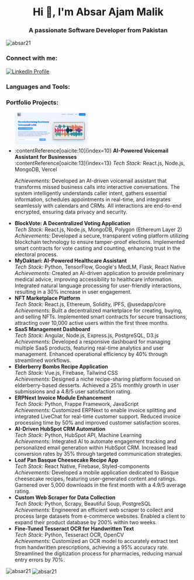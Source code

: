 <h1 align="center">Hi 👋, I'm Absar Ajam Malik</h1>
<h3 align="center">A passionate Software Developer from Pakistan</h3>

<p align="left">
  <img src="https://komarev.com/ghpvc/?username=absar21&label=Profile%20views&color=0e75b6&style=flat" alt="absar21" />
</p>

<h3 align="left">Connect with me:</h3>
<p align="left">
  <a href="https://www.linkedin.com/in/absar-ajam-malik-9a988b245/" target="blank">
    <img align="center" src="https://raw.githubusercontent.com/rahuldkjain/github-profile-readme-generator/master/src/images/icons/Social/linked-in-alt.svg" alt="LinkedIn Profile" height="30" width="40" />
  </a>
</p>

<h3 align="left">Languages and Tools:</h3>
<p align="left">
  <!-- Add your icons here -->
</p>

<h3 align="left">Portfolio Projects:</h3>
<ul>
  <li><a href="https://teleai.vercel.app/" target="_blank" rel="noopener"> <img src="https://raw.githubusercontent.com/Absar21/absar21/refs/heads/main/AI-medic.jpg" alt="AI-Powered Voicemail Assistant" style="width: 200px; height: auto; display: block; margin-bottom: 0.5em; border-radius: 8px;" /> </a>:contentReference[oaicite:10]{index=10} <b> <a href="https://teleai.vercel.app/" target="_blank" rel="noopener" style="text-decoration: none; color: inherit;"> AI-Powered Voicemail Assistant for Businesses </a> </b><br>:contentReference[oaicite:13]{index=13}
<i>Tech Stack:</i> React.js, Node.js, MongoDB, Vercel

<i>Achievements:</i> Developed an AI-driven voicemail assistant that transforms missed business calls into interactive conversations. The system intelligently understands caller intent, gathers essential information, schedules appointments in real-time, and integrates seamlessly with calendars and CRMs. All interactions are end-to-end encrypted, ensuring data privacy and security.</li>
  <li>
    <b>BlockVote: A Decentralized Voting Application</b><br>
    <i>Tech Stack:</i> React.js, Node.js, MongoDB, Polygon (Ethereum Layer 2)<br>
    <i>Achievements:</i> Developed a secure, transparent voting platform utilizing blockchain technology to ensure tamper-proof elections. Implemented smart contracts for vote casting and counting, enhancing trust in the electoral process.
  </li>
  <li>
    <b>MyDaktari: AI-Powered Healthcare Assistant</b><br>
    <i>Tech Stack:</i> Python, TensorFlow, Google's MedLM, Flask, React Native<br>
    <i>Achievements:</i> Created an AI-driven application to provide preliminary medical advice, improving accessibility to healthcare information. Integrated natural language processing for user-friendly interactions, resulting in a 30% increase in user engagement.
  </li>
  <li>
    <b>NFT Marketplace Platform</b><br>
    <i>Tech Stack:</i> React.js, Ethereum, Solidity, IPFS, @usedapp/core<br>
    <i>Achievements:</i> Built a decentralized marketplace for creating, buying, and selling NFTs. Implemented smart contracts for secure transactions, attracting over 10,000 active users within the first three months.
  </li>
  <li>
    <b>SaaS Management Dashboard</b><br>
    <i>Tech Stack:</i> Angular, Node.js, Express.js, PostgreSQL, D3.js<br>
    <i>Achievements:</i> Developed a responsive dashboard for managing multiple SaaS products, featuring real-time analytics and user management. Enhanced operational efficiency by 40% through streamlined workflows.
  </li>
  <li>
    <b>Elderberry Bombs Recipe Application</b><br>
    <i>Tech Stack:</i> Vue.js, Firebase, Tailwind CSS<br>
    <i>Achievements:</i> Designed a niche recipe-sharing platform focused on elderberry-based desserts. Achieved a 25% monthly growth in user submissions and a 4.8/5 user satisfaction rating.
  </li>
  <li>
    <b>ERPNext Invoice Module Enhancement</b><br>
    <i>Tech Stack:</i> Python, Frappe Framework, JavaScript<br>
    <i>Achievements:</i> Customized ERPNext to enable invoice splitting and integrated LiveChat for real-time customer support. Reduced invoice processing time by 50% and improved customer satisfaction scores.
  </li>
  <li>
    <b>AI-Driven HubSpot CRM Automation</b><br>
    <i>Tech Stack:</i> Python, HubSpot API, Machine Learning<br>
    <i>Achievements:</i> Integrated AI to automate engagement tracking and personalized email generation within HubSpot CRM. Increased lead conversion rates by 35% through targeted communication strategies.
  </li>
  <li>
    <b>Loaf Pan Basque Cheesecake Recipe App</b><br>
    <i>Tech Stack:</i> React Native, Firebase, Styled-components<br>
    <i>Achievements:</i> Developed a mobile application dedicated to Basque cheesecake recipes, featuring user-generated content and ratings. Garnered over 5,000 downloads in the first month with a 4.9/5 average rating.
  </li>
  <li>
    <b>Custom Web Scraper for Data Collection</b><br>
    <i>Tech Stack:</i> Python, Scrapy, Beautiful Soup, PostgreSQL<br>
    <i>Achievements:</i> Engineered an efficient web scraper to collect and process large datasets from e-commerce websites. Enabled a client to expand their product database by 200% within two weeks.
  </li>
  <li>
    <b>Fine-Tuned Tesseract OCR for Handwritten Text</b><br>
    <i>Tech Stack:</i> Python, Tesseract OCR, OpenCV<br>
    <i>Achievements:</i> Customized an OCR model to accurately extract text from handwritten prescriptions, achieving a 95% accuracy rate. Streamlined the digitization process for pharmacies, reducing manual entry errors by 70%.
  </li>
</ul>

<p><img align="left" src="https://github-readme-stats.vercel.app/api/top-langs?username=absar21&show_icons=true&locale=en&layout=compact" alt="absar21" /></p>

<p>&nbsp;<img align="center" src="https://github-readme-stats.vercel.app/api?username=absar21&show_icons=true&locale=en" alt="absar21" /></p>
